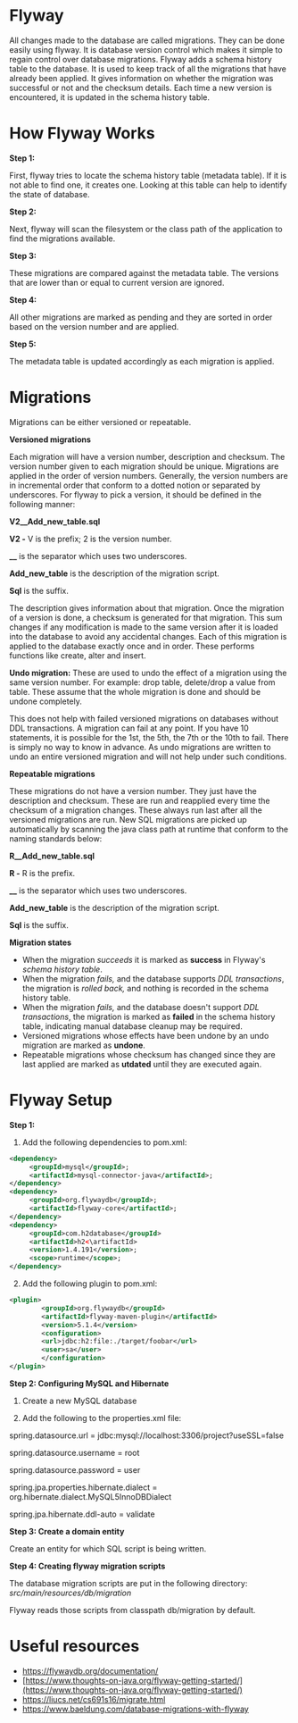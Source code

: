 
# Flyway

All changes made to the database are called migrations. They can be done easily using flyway. It is database version control which makes it simple to regain control over database migrations. Flyway adds a schema history table to the database. It is used to keep track of all the migrations that have already been applied. It gives information on whether the migration was successful or not and the checksum details. Each time a new version is encountered, it is updated in the schema history table.


# How Flyway Works

**Step 1:**

First, flyway tries to locate the schema history table (metadata table). If it is not able to find one, it creates one. Looking at this table can help to identify the state of database.

**Step 2:**

Next, flyway will scan the filesystem or the class path of the application to find the migrations available.

**Step 3:**

These migrations are compared against the metadata table. The versions that are lower than or equal to current version are ignored.

**Step 4:**

All other migrations are marked as pending and they are sorted in order based on the version number and are applied.

**Step 5:**

The metadata table is updated accordingly as each migration is applied.


# Migrations

Migrations can be either versioned or repeatable.

**Versioned migrations**

Each migration will have a version number, description and checksum. The version number given to each migration should be unique. Migrations are applied in the order of version numbers. Generally, the version numbers are in incremental order that conform to a dotted notion or separated by underscores. For flyway to pick a version, it should be defined in the following manner:

**V2\_\_Add\_new\_table.sql**

**V2 -** V is the prefix; 2 is the version number.

**\_\_** is the separator which uses two underscores.

**Add\_new\_table** is the description of the migration script.

**Sql** is the suffix.

The description gives information about that migration. Once the migration of a version is done, a checksum is generated for that migration. This sum changes if any modification is made to the same version after it is loaded into the database to avoid any accidental changes. Each of this migration is applied to the database exactly once and in order. These performs functions like create, alter and insert.

**Undo migration:** These are used to undo the effect of a migration using the same version number. For example: drop table, delete/drop a value from table. These assume that the whole migration is done and should be undone completely.

This does not help with failed versioned migrations on databases without DDL transactions. A migration can fail at any point. If you have 10 statements, it is possible for the 1st, the 5th, the 7th or the 10th to fail. There is simply no way to know in advance. As undo migrations are written to undo an entire versioned migration and will not help under such conditions.

**Repeatable migrations**

These migrations do not have a version number. They just have the description and checksum. These are run and reapplied every time the checksum of a migration changes. These always run last after all the versioned migrations are run. New SQL migrations are picked up automatically by scanning the java class path at runtime that conform to the naming standards below:

**R\_\_Add\_new\_table.sql**

**R -** R is the prefix.

**\_\_** is the separator which uses two underscores.

**Add\_new\_table** is the description of the migration script.

**Sql** is the suffix.

**Migration states**

- When the migration _succeeds_ it is marked as  **success**  in Flyway&#39;s _schema history table_.
- When the migration _fails,_ and the database supports _DDL transactions_, the migration is _rolled back,_ and nothing is recorded in the schema history table.
- When the migration _fails,_ and the database doesn&#39;t support _DDL transactions_, the migration is marked as  **failed**  in the schema history table, indicating manual database cleanup may be required.
- Versioned migrations whose effects have been undone by an undo migration are marked as  **undone**.
- Repeatable migrations whose checksum has changed since they are last applied are marked as  **utdated**  until they are executed again.

# Flyway Setup

**Step 1:**

1. Add the following dependencies to pom.xml:
```xml
<dependency>
     <groupId>mysql</groupId>;
     <artifactId>mysql-connector-java</artifactId>;
</dependency>
<dependency>
     <groupId>org.flywaydb</groupId>;
     <artifactId>flyway-core</artifactId>;
</dependency>
<dependency>
     <groupId>com.h2database</groupId>
     <artifactId>h2<\artifactId>
     <version>1.4.191</version>;
     <scope>runtime</scope>;
</dependency>
```
2. Add the following plugin to pom.xml:
```xml
<plugin>
        <groupId>org.flywaydb</groupId>
        <artifactId>flyway-maven-plugin</artifactId>
        <version>5.1.4</version>
        <configuration>
        <url>jdbc:h2:file:./target/foobar</url>
        <user>sa</user>
        </configuration>
</plugin>
```
**Step 2: Configuring MySQL and Hibernate**

1. Create a new MySQL database

2. Add the following to the properties.xml file:

  spring.datasource.url = jdbc:mysql://localhost:3306/project?useSSL=false

  spring.datasource.username = root

  spring.datasource.password = user

  spring.jpa.properties.hibernate.dialect = org.hibernate.dialect.MySQL5InnoDBDialect

  spring.jpa.hibernate.ddl-auto = validate

**Step 3: Create a domain entity**

Create an entity for which SQL script is being written.

**Step 4: Creating flyway migration scripts**

The database migration scripts are put in the following directory:  _src/main/resources/db/migration_

Flyway reads those scripts from classpath db/migration by default.

# Useful resources

- https://flywaydb.org/documentation/
- [https://www.thoughts-on-java.org/flyway-getting-started/](https://www.thoughts-on-java.org/flyway-getting-started/)
- https://liucs.net/cs691s16/migrate.html
- https://www.baeldung.com/database-migrations-with-flyway
